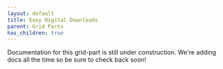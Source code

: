 ```yaml
---
layout: default
title: Easy Digital Downloads
parent: Grid Parts
has_children: true
---
```


Documentation for this grid-part is still under construction. We're adding docs all the time so be sure to check back soon!